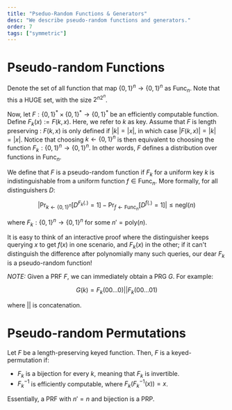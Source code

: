 ```yaml
---
title: "Pseduo-Random Functions & Generators"
desc: "We describe pseudo-random functions and generators."
order: 7
tags: ["symmetric"]
---
```


# Pseudo-random Functions

Denote the set of all function that map $\{0, 1\}^n \to \{0, 1\}^n$ as $\text{Func}_n$. Note that this a HUGE set, with the size $2^{n2^n}$.

Now, let $F : \{0, 1\}^* \times \{0, 1\}^* \to \{0, 1\}^*$ be an efficiently computable function. Define $F_k(x) := F(k, x)$. Here, we refer to $k$ as key. Assume that $F$ is length preserving : $F(k, x)$ is only defined if $|k| = |x|$, in which case $|F(k, x)| = |k| = |x|$. Notice that choosing $k \gets \{0, 1\}^n$ is then equivalent to choosing the function $F_k : \{0, 1\}^n \to \{0, 1\}^n$. In other words, $F$ defines a distribution over functions in $\text{Func}_n$.

We define that $F$ is a pseudo-random function if $F_k$ for a uniform key $k$ is indistinguishable from a uniform function $f \in \text{Func}_n$. More formally, for all distinguishers $D$:

$$
|\Pr_{k \gets \{0, 1\}^n}[D^{F_k(.)} = 1] - \Pr_{f \gets \text{Func}_n}[D^{f(.)} = 1] | \leq \text{negl}(n)
$$

where $F_k : \{0, 1\}^n \to \{0, 1\}^n$ for some $n' = \text{poly}(n)$.

It is easy to think of an interactive proof where the distinguisher keeps querying $x$ to get $f(x)$ in one scenario, and $F_k(x)$ in the other; if it can't distinguish the difference after polynomially many such queries, our dear $F_k$ is a pseudo-random function!

_NOTE:_ Given a PRF $F$, we can immediately obtain a PRG $G$. For example:

$$
G(k) = F_k(00\ldots0) || F_k(00\ldots01)
$$

where $||$ is concatenation.

# Pseudo-random Permutations

Let $F$ be a length-preserving keyed function. Then, $F$ is a keyed-permutation if:

- $F_k$ is a bijection for every $k$, meaning that $F_k$ is invertible.
- $F^{-1}_k$ is efficiently computable, where $F_k(F_k^{-1}(x)) = x$.

Essentially, a PRF with $n' = n$ and bijection is a PRP.
